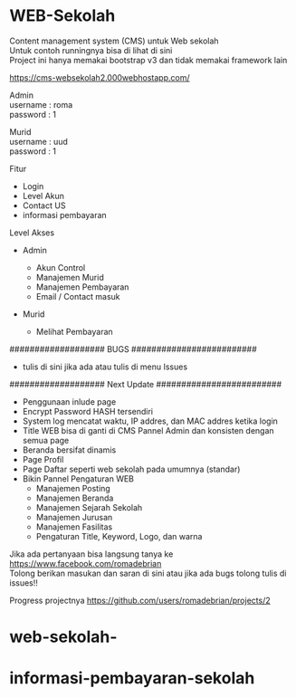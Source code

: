 # WEB-Sekolah
 Content management system (CMS) untuk Web sekolah <br>
 Untuk contoh runningnya bisa di lihat di sini <br>
 Project ini hanya memakai bootstrap v3 dan tidak memakai framework lain 
 
https://cms-websekolah2.000webhostapp.com/
 
Admin <br>
username	: roma <br>
password	: 1 

Murid <br>
username	: uud <br>
password	: 1 <br>


 Fitur
 - Login
 - Level Akun
 - Contact US
 - informasi pembayaran
 
 Level Akses
 - Admin
   + Akun Control
   + Manajemen Murid
   + Manajemen Pembayaran
   + Email / Contact masuk  

   
   
 - Murid
   + Melihat Pembayaran
   
###################  BUGS  #########################
- tulis di sini jika ada atau tulis di menu Issues
 
###################  Next Update  #########################  
- Penggunaan inlude page
- Encrypt Password HASH tersendiri
- System log mencatat waktu, IP addres, dan MAC addres ketika login
- Title WEB bisa di ganti di CMS Pannel Admin dan konsisten dengan semua page
- Beranda bersifat dinamis
- Page Profil
- Page Daftar seperti web sekolah pada umumnya (standar)
- Bikin Pannel Pengaturan WEB
  + Manajemen Posting
  + Manajemen Beranda
  + Manajemen Sejarah Sekolah
  + Manajemen Jurusan
  + Manajemen Fasilitas
  + Pengaturan Title, Keyword, Logo, dan warna

Jika ada pertanyaan bisa langsung tanya ke https://www.facebook.com/romadebrian <br>
Tolong berikan masukan dan saran di sini atau jika ada bugs tolong tulis di issues!!

Progress projectnya https://github.com/users/romadebrian/projects/2
# web-sekolah-
# informasi-pembayaran-sekolah
